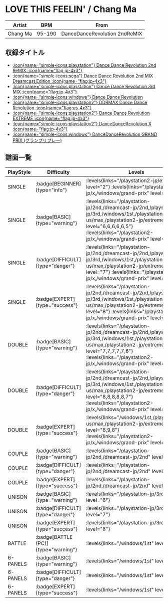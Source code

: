 # LOVE THIS FEELIN' / Chang Ma

|Artist|BPM|From|
|------|---|----|
|Chang Ma|95-190|DanceDanceRevolution 2ndReMIX|

## 収録タイトル

- [:icon{name="simple-icons:playstation"} Dance Dance Revolution 2nd ReMIX :icon{name="flag:jp-4x3"}](/playstation-jp/2nd)
- [:icon{name="simple-icons:sega"} Dance Dance Revolution 2nd MIX Dreamcast Edition :icon{name="flag:jp-4x3"}](/dreamcast-jp/2nd)
- [:icon{name="simple-icons:playstation"} Dance Dance Revolution 3rd MIX :icon{name="flag:jp-4x3"}](/playstation-jp/3rd)
- [:icon{name="simple-icons:windows"} Dance Dance Revolution](/windows/1st)
- [:icon{name="simple-icons:playstation2"} DDRMAX Dance Dance Revolution :icon{name="flag:us-4x3"}](/playstation2-us/max)
- [:icon{name="simple-icons:playstation2"} Dance Dance Revolution EXTREME :icon{name="flag:jp-4x3"}](/playstation2-jp/extreme)
- [:icon{name="simple-icons:playstation2"} DanceDanceRevolution X :icon{name="flag:jp-4x3"}](/playstation2-jp/x)
- [:icon{name="simple-icons:windows"} DanceDanceRevolution GRAND PRIX (グランプリプレー)](/windows/grand-prix)

## 譜面一覧

|PlayStyle|Difficulty|Levels|Notes|Movie|
|---------|----------|------|-----|-----|
|SINGLE| :badge[BEGINNER]{type="info"}| :levels{links="/playstation2-jp/extreme" level="2"} :levels{links="/playstation2-jp/x,/windows/grand-prix" level="4"}|76/0||
|SINGLE| :badge[BASIC]{type="warning"}| :levels{links="/playstation-jp/2nd,/dreamcast-jp/2nd,/playstation-jp/3rd,/windows/1st,/playstation2-us/max,/playstation2-jp/extreme" level="6,6,6,6,6,5"} :levels{links="/playstation2-jp/x,/windows/grand-prix" level="9"}|210/0||
|SINGLE| :badge[DIFFICULT]{type="danger"}| :levels{links="/playstation-jp/2nd,/dreamcast-jp/2nd,/playstation-jp/3rd,/windows/1st,/playstation2-us/max,/playstation2-jp/extreme" level="7"} :levels{links="/playstation2-jp/x,/windows/grand-prix" level="10"}|225/0||
|SINGLE| :badge[EXPERT]{type="success"}| :levels{links="/playstation-jp/2nd,/dreamcast-jp/2nd,/playstation-jp/3rd,/windows/1st,/playstation2-us/max,/playstation2-jp/extreme" level="8"} :levels{links="/playstation2-jp/x,/windows/grand-prix" level="11"}|242/0||
|DOUBLE| :badge[BASIC]{type="warning"}| :levels{links="/playstation-jp/2nd,/dreamcast-jp/2nd,/playstation-jp/3rd,/windows/1st,/playstation2-us/max,/playstation2-jp/extreme" level="7,7,7,7,7,6"} :levels{links="/playstation2-jp/x,/windows/grand-prix" level="9,10"}|214/0||
|DOUBLE| :badge[DIFFICULT]{type="danger"}| :levels{links="/playstation-jp/2nd,/dreamcast-jp/2nd,/playstation-jp/3rd,/windows/1st,/playstation2-us/max,/playstation2-jp/extreme" level="8,8,8,8,8,7"} :levels{links="/playstation2-jp/x,/windows/grand-prix" level="10,11"}|227/0||
|DOUBLE| :badge[EXPERT]{type="success"}| :levels{links="/windows/1st,/playstation2-us/max,/playstation2-jp/extreme" level="8,9,8"} :levels{links="/playstation2-jp/x,/windows/grand-prix" level="11,12"}|241/0||
|COUPLE| :badge[BASIC]{type="warning"}| :levels{links="/playstation-jp/2nd,/dreamcast-jp/2nd" level="6"}|194/0||
|COUPLE| :badge[DIFFICULT]{type="danger"}| :levels{links="/playstation-jp/2nd,/dreamcast-jp/2nd" level="7"}|207/0||
|COUPLE| :badge[EXPERT]{type="success"}| :levels{links="/playstation-jp/2nd,/dreamcast-jp/2nd" level="8"}|226/0||
|UNISON| :badge[BASIC]{type="warning"}| :levels{links="/playstation-jp/3rd" level="6"}|||
|UNISON| :badge[DIFFICULT]{type="danger"}| :levels{links="/playstation-jp/3rd" level="7"}|||
|UNISON| :badge[EXPERT]{type="success"}| :levels{links="/playstation-jp/3rd" level="8"}|||
|BATTLE| :badge[BATTLE (PC)]{type="warning"}| :levels{links="/windows/1st" level="6"}|||
|6-PANELS| :badge[BASIC]{type="warning"}| :levels{links="/windows/1st" level="4"}|193/0||
|6-PANELS| :badge[DIFFICULT]{type="danger"}| :levels{links="/windows/1st" level="6"}|217/0||
|6-PANELS| :badge[EXPERT]{type="success"}| :levels{links="/windows/1st" level="8"}|239/0||
